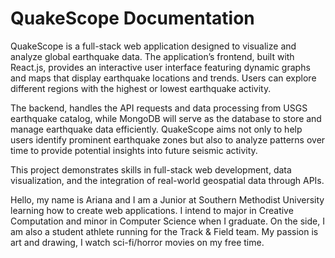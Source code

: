 # QuakeScope Documentation

QuakeScope is a full-stack web application designed to visualize and analyze global earthquake data. The application’s frontend, built with React.js, provides an interactive user interface featuring dynamic graphs and maps that display earthquake locations and trends. Users can explore different regions with the highest or lowest earthquake activity.

The backend, handles the API requests and data processing from USGS earthquake catalog, while MongoDB will serve as the database to store and manage earthquake data efficiently. QuakeScope aims not only to help users identify prominent earthquake zones but also to analyze patterns over time to provide potential insights into future seismic activity.

This project demonstrates skills in full-stack web development, data visualization, and the integration of real-world geospatial data through APIs.



Hello, my name is Ariana and I am a Junior at Southern Methodist University learning how to create web applications. I intend to major in Creative Computation and minor in Computer Science when I graduate. On the side, I am also a student athlete running for the Track & Field team. My passion is art and drawing, I watch sci-fi/horror movies on my free time.
